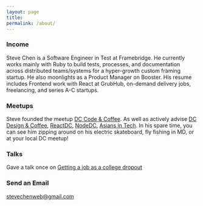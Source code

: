```yaml
---
layout: page
title:
permalink: /about/
---
```


### Income
Steve Chen is a Software Engineer in Test at Framebridge. He currently works mainly with Ruby to build tests, processes, and documentation across distributed teams/systems for a hyper-growth custom framing startup. He also moonlights as a Product Manager on Booster. His resume includes Frontend work with React at GrubHub, on-demand delivery jobs, freelancing, and series A-C startups.

### Meetups
Steve founded the meetup [DC Code & Coffee](https://www.meetup.com/dc-code-coffee/). As well as actively advise [DC Design & Coffee](https://www.meetup.com/DC-Design-Coffee/), [ReactDC](https://www.meetup.com/React-DC/), [NodeDC](https://www.meetup.com/Node-DC/), [Asians in Tech](https://www.meetup.com/Asians-in-Tech/). In his spare time, you can see him zipping around on his electric skateboard, fly fishing in MD, or at your local DC meetup!

### Talks
Gave a talk once on [Getting a job as a college dropout](https://www.meetup.com/Arlington-Ruby/events/259561040/)


### Send an Email

[stevechenweb@gmail.com](mailto:stevechenweb@gmail.com)

